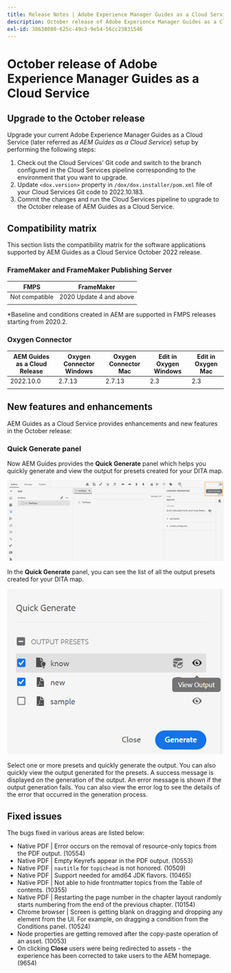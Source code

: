 ```yaml
---
title: Release Notes | Adobe Experience Manager Guides as a Cloud Service, October 2022 release
description: October release of Adobe Experience Manager Guides as a Cloud Service
exl-id: 38638080-625c-49c3-9e54-56cc23831546
---
```

# October release of Adobe Experience Manager Guides as a Cloud Service 

## Upgrade to the October release

Upgrade your current Adobe Experience Manager Guides as a Cloud Service (later referred as *AEM Guides as a Cloud Service*) setup by performing the following steps:
1. Check out the Cloud Services' Git code and switch to the branch configured in the Cloud Services pipeline corresponding to the environment that you want to upgrade.
2. Update `<dox.version>` property in `/dox/dox.installer/pom.xml` file of your Cloud Services Git code to 2022.10.183.
3. Commit the changes and run the Cloud Services pipeline to upgrade to the October release of AEM Guides as a Cloud Service.

## Compatibility matrix

This section lists the compatibility matrix for the software applications supported by AEM Guides as a Cloud Service October 2022 release. 

### FrameMaker and FrameMaker Publishing Server

| FMPS | FrameMaker |
| --- | --- |
| Not compatible | 2020 Update 4 and above |
| | |

*Baseline and conditions created in AEM are supported in FMPS releases starting from 2020.2.

### Oxygen Connector

| AEM Guides as a Cloud Release | Oxygen Connector Windows | Oxygen Connector Mac | Edit in Oxygen Windows | Edit in Oxygen Mac | 
| --- | --- | --- | --- | --- |
| 2022.10.0 | 2.7.13 | 2.7.13 | 2.3 | 2.3 | 
|  |  |  |  |


## New features and enhancements

AEM Guides as a Cloud Service provides enhancements and new features in the October release:


### Quick Generate panel

Now AEM Guides provides the **Quick Generate** panel which helps you quickly generate and view the output for presets created for your DITA map.

![Quick Generate icon](assets/quick-generate-icon.png)

In the **Quick Generate** panel, you can see the list of all the output presets created for your DITA map. 

![Quick Generate panel](assets/quick-generate-panel.png)

Select one or more presets and quickly generate the output. You can also quickly view the output generated for the presets. A success message is displayed on the generation of the output. An error message is shown if the output generation fails. You can also view the error log to see the details of the error that occurred in the generation process.   


## Fixed issues

The bugs fixed in various areas are listed below:

* Native PDF | Error occurs on the removal of resource-only topics from the PDF output. (10554)
* Native PDF | Empty Keyrefs appear in the PDF output. (10553)
* Native PDF | `navtitle` for `topichead` is not honored. (10509)
* Native PDF | Support needed for amd64 JDK flavors. (10465)
* Native PDF | Not able to hide frontmatter topics from the Table of contents. (10355)
* Native PDF | Restarting the page number in the chapter layout randomly starts numbering from the end of the previous chapter. (10154)
* Chrome browser | Screen is getting blank on dragging and dropping any element from the UI. For example, on dragging a condition from the Conditions panel. (10524)
* Node properties are getting removed after the copy-paste operation of an asset. (10053)
* On clicking  **Close** users were being redirected to assets - the experience has been corrected to take users to the AEM homepage. (9654)

